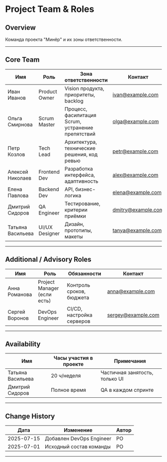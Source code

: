 
# Project Team & Roles

## Overview
Команда проекта "Минёр" и их зоны ответственности.

---

## Core Team

| Имя             | Роль           | Зона ответственности           | Контакт         |
|-----------------|----------------|--------------------------------|-----------------|
| Иван Иванов     | Product Owner   | Vision продукта, приоритеты, backlog | ivan@example.com |
| Ольга Смирнова  | Scrum Master    | Процесс, фасилитация Scrum, устранение препятствий | olga@example.com |
| Петр Козлов     | Tech Lead       | Архитектура, технические решения, код ревью | petr@example.com |
| Алексей Николаев| Frontend Dev    | Разработка интерфейса, адаптивность | alex@example.com |
| Елена Павлова   | Backend Dev     | API, бизнес-логика | elena@example.com |
| Дмитрий Сидоров | QA Engineer     | Тестирование, критерии приёмки | dmitry@example.com |
| Татьяна Васильева| UI/UX Designer | Дизайн, прототипы, макеты | tanya@example.com |

---

## Additional / Advisory Roles

| Имя             | Роль            | Обязанности | Контакт |
|-----------------|-----------------|-------------|---------|
| Анна Романова   | Project Manager (если есть) | Контроль сроков, бюджета | anna@example.com |
| Сергей Воронов  | DevOps Engineer  | CI/CD, настройка серверов | sergey@example.com |

---

## Availability
| Имя            | Часы участия в проекте | Примечания |
|----------------|------------------------|------------|
| Татьяна Васильева | 20 ч/неделя | Частичная занятость, только UI |
| Дмитрий Сидоров  | Полное время | QA в каждом спринте |

---

## Change History
| Дата       | Изменение             | Автор |
|------------|-----------------------|-------|
| 2025-07-15 | Добавлен DevOps Engineer | PO    |
| 2025-07-01 | Исходный состав команды | PO    |

---


